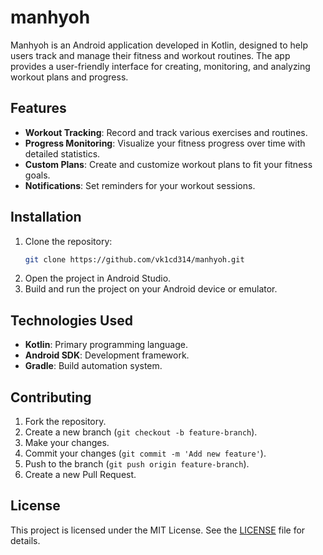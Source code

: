 # manhyoh

Manhyoh is an Android application developed in Kotlin, designed to help users track and manage their fitness and workout routines. The app provides a user-friendly interface for creating, monitoring, and analyzing workout plans and progress.

## Features

- **Workout Tracking**: Record and track various exercises and routines.
- **Progress Monitoring**: Visualize your fitness progress over time with detailed statistics.
- **Custom Plans**: Create and customize workout plans to fit your fitness goals.
- **Notifications**: Set reminders for your workout sessions.

## Installation

1. Clone the repository:
   ```bash
   git clone https://github.com/vk1cd314/manhyoh.git
   ```
2. Open the project in Android Studio.
3. Build and run the project on your Android device or emulator.

## Technologies Used

- **Kotlin**: Primary programming language.
- **Android SDK**: Development framework.
- **Gradle**: Build automation system.

## Contributing

1. Fork the repository.
2. Create a new branch (`git checkout -b feature-branch`).
3. Make your changes.
4. Commit your changes (`git commit -m 'Add new feature'`).
5. Push to the branch (`git push origin feature-branch`).
6. Create a new Pull Request.

## License

This project is licensed under the MIT License. See the [LICENSE](LICENSE) file for details.
